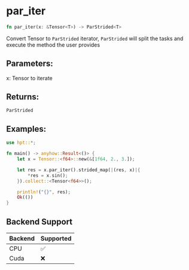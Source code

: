 # par_iter
```rust
fn par_iter(x: &Tensor<T>) -> ParStrided<T>
```

Convert Tensor to `ParStrided` iterator, `ParStrided` will split the tasks and execute the method the user provides

## Parameters:

x: Tensor to iterate

## Returns:

`ParStrided`

## Examples:
```rust
use hpt::*;

fn main() -> anyhow::Result<()> {
    let x = Tensor::<f64>::new(&[1f64, 2., 3.]);

    let res = x.par_iter().strided_map(|(res, x)|{
        *res = x.sin();
    }).collect::<Tensor<f64>>();

    println!("{}", res);
    Ok(())
}
```
## Backend Support
| Backend | Supported |
|---------|-----------|
| CPU     | ✅         |
| Cuda    | ❌        |